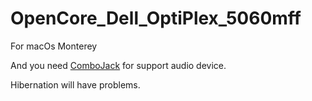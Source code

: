 # OpenCore_Dell_OptiPlex_5060mff

For macOs Monterey

And you need [ComboJack](https://github.com/hackintosh-stuff/ComboJack) for support audio device.

Hibernation will have problems.